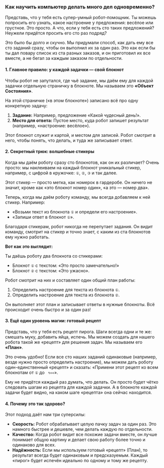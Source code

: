 ### Как научить компьютер делать много дел одновременно?

Представь, что у тебя есть супер-умный робот-помощник. Ты можешь попросить его узнать, какое настроение у предложения: весёлое или грустное. Это просто. А что, если у тебя есть сто таких предложений? Неужели придётся просить его сто раз подряд?

Это было бы долго и скучно. Мы придумали способ, как дать ему все сто заданий сразу, чтобы он выполнил их за один раз. Это как если бы ты дал повару список из ста разных заказов, и он приготовил их все вместе, а не бегал за каждым заказом по отдельности.

#### 1. Главное правило: у каждой задачки — свой блокнот

Чтобы робот не запутался, где чьё задание, мы даём ему для каждой задачки отдельную страничку в блокноте. Мы называем это **«Объект Состояния»**.

На этой страничке («в этом блокноте») записано всё про одну конкретную задачу:

1.  **Задание:** Например, предложение «Какой чудесный день!».
2.  **Место для ответа:** Пустое место, куда робот запишет результат (например, «настроение: весёлое»).

Этот блокнот служит и картой, и местом для записей. Робот смотрит в него, чтобы понять, что делать, и туда же записывает ответ.

#### 2. Секретный трюк: волшебные стикеры

Когда мы даём роботу сразу сто блокнотов, как он их различает? Очень просто: мы наклеиваем на каждый блокнот уникальный стикер, например, с цифрой в кружочке: `①`, `②`, `③` и так далее.

Этот стикер — просто метка, как номерок в гардеробе. Он ничего не значит, кроме как «это блокнот номер один», «а это — номер два».

Теперь, когда мы даём роботу команду, мы всегда добавляем к ней стикер. Например:

*   «Возьми текст из блокнота `①` и определи его настроение».
*   «Запиши ответ в блокнот `①`».

Благодаря стикерам, робот никогда не перепутает задания. Он видит команду, смотрит на стикер и точно знает, с каким из ста блокнотов ему нужно работать.

**Вот как это выглядит:**

Ты даёшь роботу два блокнота со стикерами:

*   Блокнот `①` с текстом: «Это просто замечательно!»
*   Блокнот `②` с текстом: «Это ужасно».

Робот смотрит на них и составляет один общий план работы:

1.  Определить настроение для текста из блокнота `①`.
2.  Определить настроение для текста из блокнота `②`.

Он выполняет этот план и записывает ответы в нужные блокноты. Всё происходит очень быстро и за один раз!

#### 3. Ещё один уровень магии: готовый рецепт

Представь, что у тебя есть рецепт пирога. Шаги всегда одни и те же: смешать муку, добавить яйца, испечь. Мы можем создать для нашего робота такой же «рецепт» для решения задач. Мы называем его **«План»**.

Это очень удобно! Если все сто наших заданий одинаковые (например, везде нужно просто определить настроение), мы можем дать роботу один-единственный «рецепт» и сказать: «Примени этот рецепт ко всем блокнотам от `①` до ` १००`».

Ему не придётся каждый раз думать, что делать. Он просто будет чётко следовать шагам из рецепта для каждой задачки. А в блокноте каждой задачи будет видно, на каком шаге «рецепта» она сейчас находится.

#### 4. Почему это так здорово?

Этот подход даёт нам три суперсилы:

*   **Скорость:** Робот обрабатывает целую пачку задач за один раз. Это намного быстрее и дешевле, чем делать каждую по отдельности.
*   **Качество:** Когда робот видит все похожие задачи вместе, он лучше понимает общую картину и делает свою работу более точно и одинаково для всех.
*   **Надёжность:** Если мы используем готовый «рецепт» (План), то результат всегда будет одинаковым и предсказуемым. Каждый «пирог» будет испечён идеально по одному и тому же рецепту.